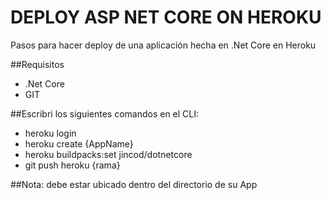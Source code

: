 # DEPLOY ASP NET CORE ON HEROKU
Pasos para hacer deploy de una aplicación hecha en .Net Core en Heroku

##Requisitos
- .Net Core
- GIT

##Escribri los siguientes comandos en el CLI:
- heroku login
- heroku create {AppName}
- heroku buildpacks:set jincod/dotnetcore
- git push heroku {rama}

##Nota: debe estar ubicado dentro del directorio de su App
